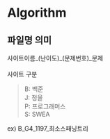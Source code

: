 # Algorithm
## 파일명 의미
사이트이름_(난이도)_(문제번호)_문제<br><br>
사이트 구분<br>
> B: 백준<br>
> J: 정올<br>
> P: 프로그래머스<br>
> S: SWEA<br>

ex) B_G4_1197_최소스패닝트리
